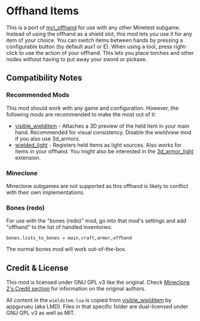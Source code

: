 # Offhand Items
This is a port of [mcl_offhand](https://github.com/MineClone2/MineClone2/tree/master/mods/HUD/mcl_offhand) for use with any other Minetest subgame.
Instead of using the offhand as a shield slot, this mod lets you use it for any item of your choice.
You can switch items between hands by pressing a configurable button (by default aux1 or E). When using a tool, press right-click to use the action of your offhand.
This lets you place torches and other nodes without having to put away your sword or pickaxe.

## Compatibility Notes

### Recommended Mods
This mod should work with any game and configuration. However, the following mods are recommended to make the most out of it:

* [visible_wielditem](https://content.minetest.net/packages/LMD/visible_wielditem/) - Attaches a 3D preview of the held item in your main hand. Recommended for visual consistency. Disable the *wieldview* mod if you also use 3d_armors.
* [wielded_light](https://content.minetest.net/packages/bell07/wielded_light/) - Registers held items as light sources. Also works for items in your offhand. You might also be interested in the [3d_armor_light](https://content.minetest.net/packages/AntumDeluge/3d_armor_light/) extension.

### Mineclone
Mineclone subgames are not supported as this offhand is likely to conflict with their own implementations.

### Bones (redo)
For use with the "bones (redo)" mod, go into that mod's settings and add "offhand" to the list of handled inventories:
```
bones.lists_to_bones = main,craft,armor,offhand
```
The normal bones mod will work out-of-the-box.

## Credit & License
This mod is licensed under GNU GPL v3 like the original.
Check [Mineclone 2's Credit section](https://github.com/MineClone2/MineClone2/blob/master/CREDITS.md) for information on the original authors.

All content in the `wielditem.lua` is copied from [visible_wielditem](https://content.minetest.net/packages/LMD/visible_wielditem/) by appgurueu (aka LMD). Files in that specific folder are dual-licensed under GNU GPL v3 as well as MIT.